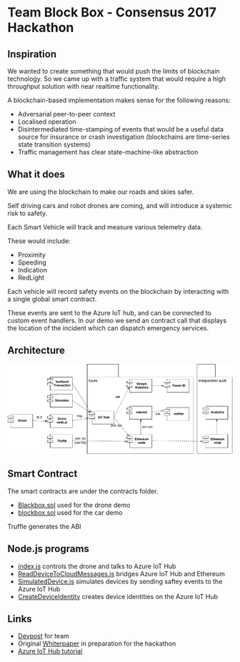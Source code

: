 # Team Block Box - Consensus 2017 Hackathon

## Inspiration
We wanted to create something that would push the limits of blockchain technology. So we came up with a traffic system that would require a high throughput solution with near realtime functionality.

A blockchain-based implementation makes sense for the following reasons:
* Adversarial peer-to-peer context
* Localised operation
* Disintermediated time-stamping of events that would be a useful data source for insurance or crash investigation (blockchains are time-series state transition systems)
* Traffic management has clear state-machine-like abstraction

## What it does
We are using the blockchain to make our roads and skies safer.

Self driving cars and robot drones are coming, and will introduce a systemic risk to safety.

Each Smart Vehicle will track and measure various telemetry data.

These would include:
* Proximity
* Speeding
* Indication
* RedLight

Each vehicle will record safety events on the blockchain by interacting with a single global smart contract.

These events are sent to the Azure IoT hub, and can be connected to custom event handlers. In our demo we send an contract call that displays the location of the incident which can dispatch emergency services.

## Architecture
![ArchitectureDiagram](ArchitectureDiagram.png)

## Smart Contract
The smart contracts are under the contracts folder.
* [Blackbox.sol](./contracts/blackbox.sol) used for the drone demo
* [blockbox.sol](./contracts/blockbox.sol) used for the car demo 

Truffle generates the ABI

## Node.js programs
* [index.js](./mambo/index.js) controls the drone and talks to Azure IoT Hub
* [ReadDeviceToCloudMessages.js](./iot/readdevicetocloudmessages/ReadDeviceToCloudMessages.js) bridges Azure IoT Hub and Ethereum
* [SimulatedDevice.js](./iot/simulateddevice/SimulatedDevice.js) simulates devices by sending saftey events to the Azure IoT Hub
* [CreateDeviceIdentity](./iot/createdeviceidentity/CreateDeviceIdentity.js) creates device identities on the Azure IoT Hub

## Links
* [Devpost](https://devpost.com/software/blockbox) for team
* Original [Whiterpaper](./whitepaper.md) in preparation for the hackathon
* [Azure IoT Hub tutorial](https://docs.microsoft.com/en-us/azure/iot-hub/iot-hub-node-node-getstarted)
